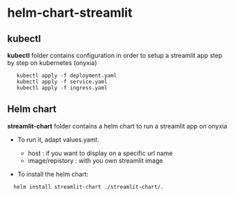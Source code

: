 # helm-chart-streamlit

## kubectl
**kubectl** folder contains configuration in order to setup a streamlit app step by step on kubernetes (onyxia)
```
   kubectl apply -f deployment.yaml
   kubectl apply -f service.yaml
   kubectl apply -f ingress.yaml
```

## Helm chart
**streamlit-chart** folder contains a helm chart to run a streamlit app on onyxia
* To run it, adapt values.yaml.
  * host : if you want to display on a specific url name
  * image/repistory : with you own streamlit image
 
* To install the helm chart:
```
  helm install streamlit-chart ./streamlit-chart/.
```
